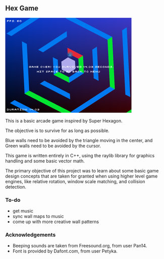 ## Hex Game

<!-- ![Screenshot](assets/screenshot.png) -->
<img src="assets/screenshot.png" width="400px" />

This is a basic arcade game inspired by Super Hexagon.

The objective is to survive for as long as possible.

Blue walls need to be avoided by the triangle moving in the center,
and Green walls need to be avoided by the cursor.

This game is written entirely in C++, using the raylib library for
graphics handling and some basic vector math.

The primary objective of this project was to learn about some basic
game design concepts that are taken for granted when using higher level
game engines, like relative rotation, window scale matching, 
and collision detection.

### To-do
- get music
- sync wall maps to music
- come up with more creative wall patterns

### Acknowledgements
- Beeping sounds are taken from Freesound.org, from user Pan14.
- Font is provided by Dafont.com, from user Petyka.